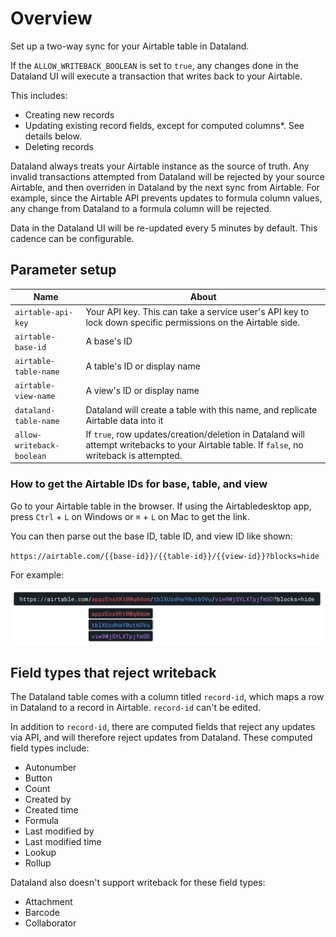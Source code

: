 # Overview

Set up a two-way sync for your Airtable table in Dataland.

If the `ALLOW_WRITEBACK_BOOLEAN` is set to `true`, any changes done in the Dataland UI will execute a transaction that writes back to your Airtable.

This includes:

- Creating new records
- Updating existing record fields, except for computed columns\*. See details below.
- Deleting records

Dataland always treats your Airtable instance as the source of truth. Any invalid transactions attempted from Dataland will be rejected by your source Airtable, and then overriden in Dataland by the next sync from Airtable. For example, since the Airtable API prevents updates to formula column values, any change from Dataland to a formula column will be rejected.

Data in the Dataland UI will be re-updated every 5 minutes by default. This cadence can be configurable.

## Parameter setup

| Name                      | About                                                                                                                                       |
| ------------------------- | ------------------------------------------------------------------------------------------------------------------------------------------- |
| `airtable-api-key`        | Your API key. This can take a service user's API key to lock down specific permissions on the Airtable side.                                |
| `airtable-base-id`        | A base's ID                                                                                                                                 |
| `airtable-table-name`     | A table's ID or display name                                                                                                                |
| `airtable-view-name`      | A view's ID or display name                                                                                                                 |
| `dataland-table-name`     | Dataland will create a table with this name, and replicate Airtable data into it                                                            |
| `allow-writeback-boolean` | If `true`, row updates/creation/deletion in Dataland will attempt writebacks to your Airtable table. If `false`, no writeback is attempted. |

### How to get the Airtable IDs for base, table, and view

Go to your Airtable table in the browser. If using the Airtabledesktop app, press `Ctrl` + `L` on Windows or `⌘` + `L` on Mac to get the link.

You can then parse out the base ID, table ID, and view ID like shown:

`https://airtable.com/{{base-id}}/{{table-id}}/{{view-id}}?blocks=hide`

For example:

![Image showing how to parse base, table, and view ID values from a link](airtable-params.svg)

## Field types that reject writeback

The Dataland table comes with a column titled `record-id`, which maps a row in Dataland to a record in Airtable. `record-id` can't be edited.

In addition to `record-id`, there are computed fields that reject any updates via API, and will therefore reject updates from Dataland. These computed field types include:

- Autonumber
- Button
- Count
- Created by
- Created time
- Formula
- Last modified by
- Last modified time
- Lookup
- Rollup

Dataland also doesn't support writeback for these field types:

- Attachment
- Barcode
- Collaborator
